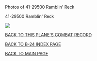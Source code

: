 
Photos of 41-29500 Ramblin' Reck






 




41-29500 Ramblin' Reck  

![](41-29500.jpg)  
  

[BACK TO THIS PLANE'S COMBAT RECORD](b24s/41-29500.md)  

[BACK TO B-24 INDEX PAGE](000b24s.md)  

[BACK TO MAIN PAGE](index.html)


